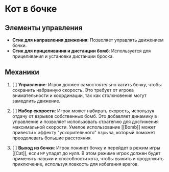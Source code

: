 # Кот в бочке

## Элементы управления

- **Стик для направления движения**: Позволяет управлять движением бочки.
- **Стик для прицеливания и дистанции бомб**: Используется для прицеливания и установки дистанции броска.

## Механики

1. [ ] **Управление**: Игрок должен самостоятельно катить бочку, чтобы сохранить набранную скорость. Это требует от игрока внимательности и координации, так как столкновения могут замедлить движение.

2. [ ] **Набор скорости**: Игрок может набирать скорость, используя отдачу от взрывов собственных бомб. Это добавляет динамику в управление и позволяет использовать стратегию для достижения максимальной скорости. Умелое использование [[Bomb]] может привести к эффекту "ускорительного" взрыва, который поможет преодолевать большие расстояния.

3. [ ] **Выход из бочки**: Игрок покинет бочку и перейдет в режим игры [[Cat]], если `HP` упадет до нуля. В этом режиме игрок должен будет применять навыки и способности кота, чтобы выжить и продолжить приключение, используя ловкость для избегания врагов.
